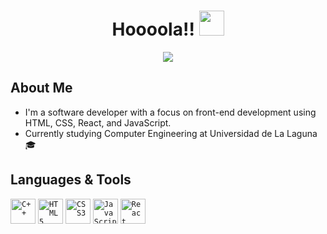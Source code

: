 <div id="header" align="center">
  <h1 align="center">Hoooola!! <img src="https://i.imgur.com/csn2hC2.gif" width="40" /></h1>
  <img src= "https://media.giphy.com/media/fg9WTiKqZ0ZM6o244o/giphy.gif">
</div>







## About Me

- I'm a software developer with a focus on front-end development using HTML, CSS, React, and JavaScript.
- Currently studying Computer Engineering at Universidad de La Laguna 🎓

## Languages & Tools

<code><img width="40" src="https://cdn.iconscout.com/icon/free/png-256/c-programming-569564.png" alt="C++" /></code>
<code><img width="40" src="https://cdn.iconscout.com/icon/free/png-256/html5-40-1175193.png" alt="HTML5" /></code>
<code><img width="40" src="https://cdn.iconscout.com/icon/free/png-256/css3-11-1175239.png" alt="CSS3" /></code>
<code><img width="40" src="https://cdn.iconscout.com/icon/free/png-256/javascript-20-555998.png" alt="JavaScript" /></code>
<code><img width="40" src="https://cdn.iconscout.com/icon/free/png-256/react-4-1175110.png" alt="React" /></code>

